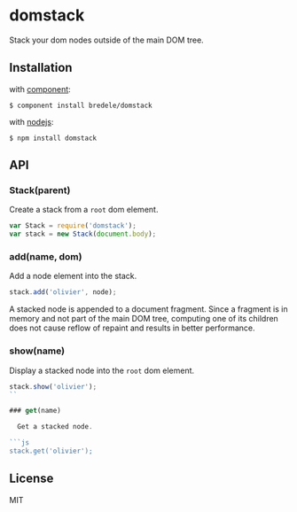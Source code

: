 
# domstack

  Stack your dom nodes outside of the main DOM tree.

## Installation

with [component](http://component.io):

    $ component install bredele/domstack

with [nodejs](http://nodejs.org):

    $ npm install domstack

## API

### Stack(parent)

  Create a stack from a `root` dom element.

```js
var Stack = require('domstack');
var stack = new Stack(document.body);
```

### add(name, dom)

  Add a node element into the stack.

```js
stack.add('olivier', node);
```

  A stacked node is appended to a document fragment. Since a fragment is in memory and not part of the main DOM tree, computing one of its children does not cause reflow of repaint and results in better performance.

### show(name)

  Display a stacked node into the `root` dom element.

```js
stack.show('olivier');
``

### get(name)

  Get a stacked node.

```js
stack.get('olivier');
```


## License

  MIT

